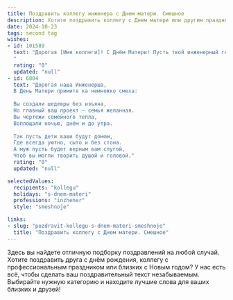 ```yaml
---
title: Поздравить коллегу инженера с Днем матери. Смешное
description: Хотите поздравить коллегу с Днем матери или другим праздником? Наш ИИ создаст незабываемое поздравление, а вы обязательно выделитесь среди других.  
date: 2024-10-23
tags: second tag
wishes:
- id: 101589
  text: "Дорогая [Имя коллеги]! С Днём Матери! Пусть твой инженерный гений поможет тебе изобрести машину времени, чтобы успеть всё: и детей поцеловать, и чертежи проверить, и  наконец-то выспаться!  Пусть дома царит порядок, как в твоих расчетах, а  шумные дети будут звучать как приятный белый шум для твоих гениальных идей!
  "
  rating: "0"
  updated: "null"
- id: 6804
  text: "Дорогая наша Инженерша,
  В День Матери примите ка немножко смеха:
  
  Вы создали шедевры без изъяна,
  Но главный ваш проект — семья желанная.
  Вы чертежи семейного тепла,
  Воплощали ночью, днём и до утра.
  
  Так пусть дети ваши будут домом,
  Где всегда уютно, сыто и без стона.
  А муж пусть будет верным вам слугой,
  Чтоб вы могли творить душой и головой."
  rating: "0"
  updated: "null"

selectedValues:
  recipients: "kollegu"
  holidays: "s-dnem-materi"
  professions: "inzhener"
  style: "smeshnoje"

links:
- slug: "pozdravit-kollegu-s-dnem-materi-smeshnoje"
  title: "Поздравить коллегу с Днем матери. Смешное"
---
```


Здесь вы найдете отличную подборку поздравлений на любой случай.
Хотите поздравить друга с днём рождения, коллегу с профессиональным праздником или близких с Новым годом? У нас есть всё, чтобы сделать ваш поздравительный текст незабываемым. Выбирайте нужную категорию и находите лучшие слова для ваших близких и друзей!
